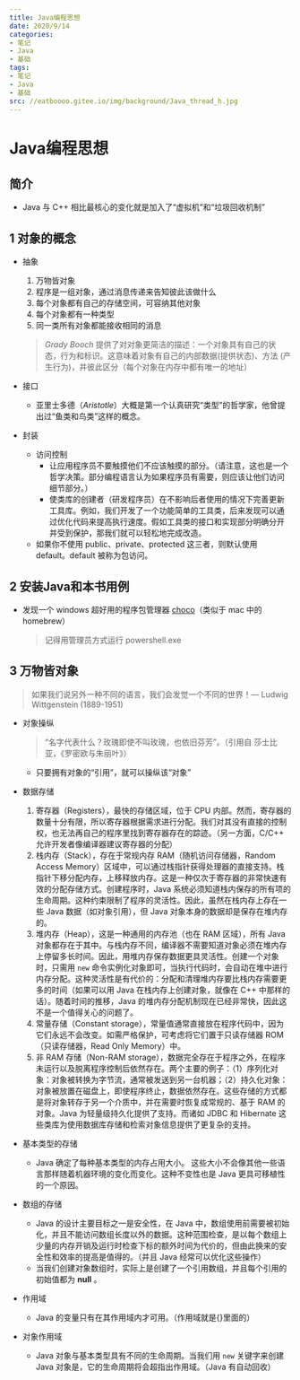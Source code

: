 ```yaml
---
title: Java编程思想
date: 2020/9/14
categories:
- 笔记
- Java
- 基础
tags:
- 笔记
- Java
- 基础
src: //eatboooo.gitee.io/img/background/Java_thread_h.jpg
---
```

# Java编程思想

## 简介

- Java 与 C++ 相比最核心的变化就是加入了“虚拟机”和“垃圾回收机制”

## 1 对象的概念

- 抽象

  1. 万物皆对象
  2. 程序是一组对象，通过消息传递来告知彼此该做什么
  3. 每个对象都有自己的存储空间，可容纳其他对象
  4. 每个对象都有一种类型
  5. 同一类所有对象都能接收相同的消息

  > *Grady Booch* 提供了对对象更简洁的描述：一个对象具有自己的状态，行为和标识。这意味着对象有自己的内部数据(提供状态)、方法 (产生行为)，并彼此区分（每个对象在内存中都有唯一的地址）

- 接口
  - 亚里士多德（*Aristotle*）大概是第一个认真研究“类型”的哲学家，他曾提出过“鱼类和鸟类”这样的概念。

- 封装
  - 访问控制
    - 让应用程序员不要触摸他们不应该触摸的部分。（请注意，这也是一个哲学决策。部分编程语言认为如果程序员有需要，则应该让他们访问细节部分。）
    - 使类库的创建者（研发程序员）在不影响后者使用的情况下完善更新工具库。例如，我们开发了一个功能简单的工具类，后来发现可以通过优化代码来提高执行速度。假如工具类的接口和实现部分明确分开并受到保护，那我们就可以轻松地完成改造。
  - 如果你不使用 public、private、protected 这三者，则默认使用 default。default 被称为包访问。

## 2 安装Java和本书用例

- 发现一个 windows 超好用的程序包管理器 [choco](https://chocolatey.org/)（类似于 mac 中的 homebrew）

  > 记得用管理员方式运行 powershell.exe

## 3 万物皆对象

> 如果我们说另外一种不同的语言，我们会发觉一个不同的世界！— Ludwig Wittgenstein (1889-1951)

- 对象操纵

  > “名字代表什么？玫瑰即使不叫玫瑰，也依旧芬芳”。（引用自 莎士比亚，《罗密欧与朱丽叶》）

  - 只要拥有对象的“引用”，就可以操纵该“对象”

- 数据存储

  1. 寄存器（Registers），最快的存储区域，位于 CPU 内部。然而，寄存器的数量十分有限，所以寄存器根据需求进行分配。我们对其没有直接的控制权，也无法再自己的程序里找到寄存器存在的踪迹。（另一方面，C/C++ 允许开发者像编译器建议寄存器的分配）
  2. 栈内存（Stack），存在于常规内存 RAM（随机访问存储器，Random Access Memory）区域中，可以通过栈指针获得处理器的直接支持。栈指针下移分配内存，上移释放内存。这是一种仅次于寄存器的非常快速有效的分配存储方式。创建程序时，Java 系统必须知道栈内保存的所有项的生命周期。这种约束限制了程序的灵活性。因此，虽然在栈内存上存在一些 Java 数据（如对象引用），但 Java 对象本身的数据却是保存在堆内存的。
  3. 堆内存（Heap），这是一种通用的内存池（也在 RAM 区域），所有 Java 对象都存在于其中。与栈内存不同，编译器不需要知道对象必须在堆内存上停留多长时间。因此，用堆内存保存数据更具灵活性。创建一个对象时，只需用 `new` 命令实例化对象即可，当执行代码时，会自动在堆中进行内存分配。这种灵活性是有代价的：分配和清理堆内存要比栈内存需要更多的时间（如果可以用 Java 在栈内存上创建对象，就像在 C++ 中那样的话）。随着时间的推移，Java 的堆内存分配机制现在已经非常快，因此这不是一个值得关心的问题了。
  4. 常量存储（Constant storage），常量值通常直接放在程序代码中，因为它们永远不会改变。如需严格保护，可考虑将它们置于只读存储器 ROM （只读存储器，Read Only Memory）中。
  5. 非 RAM 存储（Non-RAM storage），数据完全存在于程序之外，在程序未运行以及脱离程序控制后依然存在。两个主要的例子：（1）序列化对象：对象被转换为字节流，通常被发送到另一台机器；（2）持久化对象：对象被放置在磁盘上，即使程序终止，数据依然存在。这些存储的方式都是将对象转存于另一个介质中，并在需要时恢复成常规的、基于 RAM 的对象。Java 为轻量级持久化提供了支持。而诸如 JDBC 和 Hibernate 这些类库为使用数据库存储和检索对象信息提供了更复杂的支持。

- 基本类型的存储
  - Java 确定了每种基本类型的内存占用大小。 这些大小不会像其他一些语言那样随着机器环境的变化而变化。这种不变性也是 Java 更具可移植性的一个原因。

- 数组的存储
  - Java 的设计主要目标之一是安全性，在 Java 中，数组使用前需要被初始化，并且不能访问数组长度以外的数据。这种范围检查，是以每个数组上少量的内存开销及运行时检查下标的额外时间为代价的，但由此换来的安全性和效率的提高是值得的。（并且 Java 经常可以优化这些操作）
  - 当我们创建对象数组时，实际上是创建了一个引用数组，并且每个引用的初始值都为 **null** 。
- 作用域
  - Java 的变量只有在其作用域内才可用。（作用域就是{}里面的）

- 对象作用域
  - Java 对象与基本类型具有不同的生命周期。当我们用 `new` 关键字来创建 Java 对象是，它的生命周期将会超指出作用域。（Java 有自动回收） 